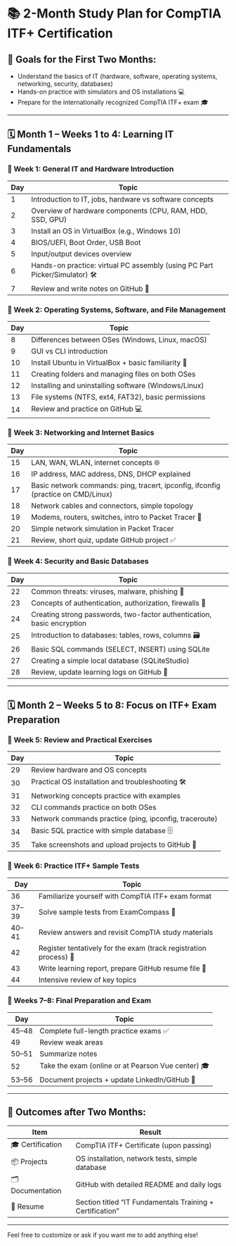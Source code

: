 # 📚 2-Month Study Plan for CompTIA ITF+ Certification

## 🎯 Goals for the First Two Months:
- Understand the basics of IT (hardware, software, operating systems, networking, security, databases)
- Hands-on practice with simulators and OS installations 💻
- Prepare for the internationally recognized CompTIA ITF+ exam 🎓

---

## 🗓️ Month 1 – Weeks 1 to 4: Learning IT Fundamentals

### 🔹 Week 1: General IT and Hardware Introduction
| Day | Topic |
|---|---|
| 1 | Introduction to IT, jobs, hardware vs software concepts |
| 2 | Overview of hardware components (CPU, RAM, HDD, SSD, GPU) |
| 3 | Install an OS in VirtualBox (e.g., Windows 10) |
| 4 | BIOS/UEFI, Boot Order, USB Boot |
| 5 | Input/output devices overview |
| 6 | Hands-on practice: virtual PC assembly (using PC Part Picker/Simulator) 🛠️ |
| 7 | Review and write notes on GitHub 📖 |

### 🔹 Week 2: Operating Systems, Software, and File Management
| Day | Topic |
|---|---|
| 8 | Differences between OSes (Windows, Linux, macOS) |
| 9 | GUI vs CLI introduction |
| 10 | Install Ubuntu in VirtualBox + basic familiarity 🐧 |
| 11 | Creating folders and managing files on both OSes |
| 12 | Installing and uninstalling software (Windows/Linux) |
| 13 | File systems (NTFS, ext4, FAT32), basic permissions |
| 14 | Review and practice on GitHub 💻 |

### 🔹 Week 3: Networking and Internet Basics
| Day | Topic |
|---|---|
| 15 | LAN, WAN, WLAN, internet concepts 🌐 |
| 16 | IP address, MAC address, DNS, DHCP explained |
| 17 | Basic network commands: ping, tracert, ipconfig, ifconfig (practice on CMD/Linux) |
| 18 | Network cables and connectors, simple topology |
| 19 | Modems, routers, switches, intro to Packet Tracer 📡 |
| 20 | Simple network simulation in Packet Tracer |
| 21 | Review, short quiz, update GitHub project ✅ |

### 🔹 Week 4: Security and Basic Databases
| Day | Topic |
|---|---|
| 22 | Common threats: viruses, malware, phishing 🦠 |
| 23 | Concepts of authentication, authorization, firewalls 🔐 |
| 24 | Creating strong passwords, two-factor authentication, basic encryption |
| 25 | Introduction to databases: tables, rows, columns 🗃️ |
| 26 | Basic SQL commands (SELECT, INSERT) using SQLite |
| 27 | Creating a simple local database (SQLiteStudio) |
| 28 | Review, update learning logs on GitHub 📂 |

---

## 🗓️ Month 2 – Weeks 5 to 8: Focus on ITF+ Exam Preparation

### 🔹 Week 5: Review and Practical Exercises
| Day | Topic |
|---|---|
| 29 | Review hardware and OS concepts |
| 30 | Practical OS installation and troubleshooting 🛠️ |
| 31 | Networking concepts practice with examples |
| 32 | CLI commands practice on both OSes |
| 33 | Network commands practice (ping, ipconfig, traceroute) |
| 34 | Basic SQL practice with simple database 🗄️ |
| 35 | Take screenshots and upload projects to GitHub 📸 |

### 🔹 Week 6: Practice ITF+ Sample Tests
| Day | Topic |
|---|---|
| 36 | Familiarize yourself with CompTIA ITF+ exam format |
| 37–39 | Solve sample tests from ExamCompass 📝 |
| 40–41 | Review answers and revisit CompTIA study materials |
| 42 | Register tentatively for the exam (track registration process) 📅 |
| 43 | Write learning report, prepare GitHub resume file 📝 |
| 44 | Intensive review of key topics |

### 🔹 Weeks 7–8: Final Preparation and Exam
| Day | Topic |
|---|---|
| 45–48 | Complete full-length practice exams ✅ |
| 49 | Review weak areas |
| 50–51 | Summarize notes |
| 52 | Take the exam (online or at Pearson Vue center) 🎓 |
| 53–56 | Document projects + update LinkedIn/GitHub 💼 |

---

## 📁 Outcomes after Two Months:

| Item | Result |
|---|---|
| 🎓 Certification | CompTIA ITF+ Certificate (upon passing) |
| 📦 Projects | OS installation, network tests, simple database |
| 🗂️ Documentation | GitHub with detailed README and daily logs |
| 💼 Resume | Section titled “IT Fundamentals Training + Certification” |

---

Feel free to customize or ask if you want me to add anything else!
